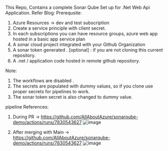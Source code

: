 This Repo, Contains a complete Sonar Qube Set up for .Net Web Api Application.
Refer Blog: 
Prerequsite:
1. Azure Resources -> dev and test subscription
2. Create a service principle with client secret.
3. In each subscriptions you can have resource groups, azure web app hosted in a basic app service plan
4. A sonar cloud project integrated with your Github Organization
5. A sonar token generated .
   [optional] : if you are not cloning this current repository.
6. A .net / application code hosted in remote github repository.

Note:
1. The workflows are disabled .
2. The secrets are populated with dummy values, so if you clone use proper secrets for pipelines to work.
3. The sonar token secret is also changed to dummy value.

pipeline References:
1. During PR -> https://github.com/AllAboutAzure/sonarqube-demo/actions/runs/7830543627
   ![image](https://github.com/AllAboutAzure/sonarqube-demo/assets/156210181/f0c197d5-f0fc-472f-adf3-af829427bf57)
   
2. After merging with Main -> https://github.com/AllAboutAzure/sonarqube-demo/actions/runs/7830543627
   ![image](https://github.com/AllAboutAzure/sonarqube-demo/assets/156210181/1d69368e-c2ff-4124-abaa-d5bf82ebc9b1)

